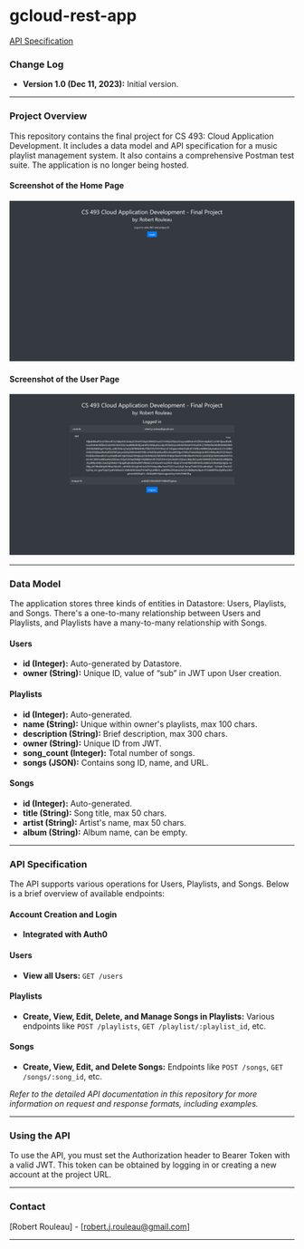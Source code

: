 # gcloud-rest-app

[API Specification]()

### Change Log

- **Version 1.0 (Dec 11, 2023):** Initial version.

---

### Project Overview

This repository contains the final project for CS 493: Cloud Application Development. It includes a data model and API specification for a music playlist management system. It also contains a comprehensive Postman test suite. The application is no longer being hosted.

#### Screenshot of the Home Page
![Home Page](images/homepage.png)

#### Screenshot of the User Page
![User Page](images/userpage.png)

---

### Data Model

The application stores three kinds of entities in Datastore: Users, Playlists, and Songs. There's a one-to-many relationship between Users and Playlists, and Playlists have a many-to-many relationship with Songs.

#### Users

- **id (Integer):** Auto-generated by Datastore.
- **owner (String):** Unique ID, value of “sub” in JWT upon User creation.

#### Playlists

- **id (Integer):** Auto-generated. 
- **name (String):** Unique within owner's playlists, max 100 chars.
- **description (String):** Brief description, max 300 chars.
- **owner (String):** Unique ID from JWT.
- **song_count (Integer):** Total number of songs.
- **songs (JSON):** Contains song ID, name, and URL.

#### Songs

- **id (Integer):** Auto-generated.
- **title (String):** Song title, max 50 chars.
- **artist (String):** Artist's name, max 50 chars.
- **album (String):** Album name, can be empty.

---

### API Specification

The API supports various operations for Users, Playlists, and Songs. Below is a brief overview of available endpoints:

#### Account Creation and Login
- **Integrated with Auth0**

#### Users
- **View all Users:** `GET /users`

#### Playlists
- **Create, View, Edit, Delete, and Manage Songs in Playlists:** Various endpoints like `POST /playlists`, `GET /playlist/:playlist_id`, etc.

#### Songs
- **Create, View, Edit, and Delete Songs:** Endpoints like `POST /songs`, `GET /songs/:song_id`, etc.

_Refer to the detailed API documentation in this repository for more information on request and response formats, including examples._

---

### Using the API

To use the API, you must set the Authorization header to Bearer Token with a valid JWT. This token can be obtained by logging in or creating a new account at the project URL.

---

### Contact

[Robert Rouleau] - [robert.j.rouleau@gmail.com]

---
